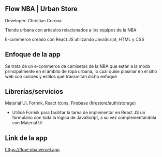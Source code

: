 ## Flow NBA | Urban Store

Developer: Christian Corona

Tienda urbana con artículos relacionados a los equipos de la NBA

E-commerce creado con React JS utilizando JavaScript, HTML y CSS

## Enfoque de la app

Se trata de un e-commerce de camisetas de la NBA que están a la moda principalmente en el ámbito de ropa urbana, lo cual quise plasmar en el sitio web con colores y estilos que transmitan dicho enfoque

## Librerías/servicios

Material UI, Formik, React Icons, Firebase (firestore/auth/storage)

* Utilicé Formik para facilitar la tarea de implementar en React JS un formulario con toda la lógica de JavaScript, a su vez complementándola con Material UI

## Link de la app

https://flow-nba.vercel.app
